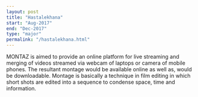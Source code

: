 ```yaml
---
layout: post
title: "Hastalekhana"
start: "Aug-2017"
end: "Dec-2017"
type: "major"
permalink: "/hastalekhana.html"
---
```


MONTAZ is aimed to provide an online platform for live streaming and merging of videos streamed via webcam of laptops or camera of mobile phones. The resultant montage would be available online as well as, would be downloadable. Montage is basically a technique in film editing in which short shots are edited into a sequence to condense space, time and information.
